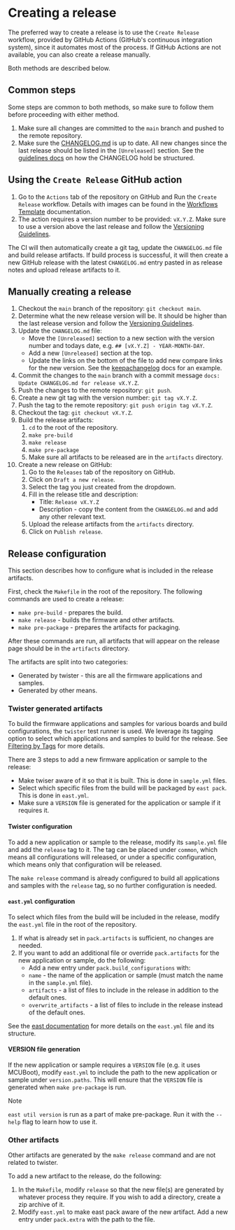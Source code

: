 # Creating a release

The preferred way to create a release is to use the `Create Release` workflow, provided by GitHub
Actions (GitHub's continuous integration system), since it automates most of the process. If GitHub
Actions are not available, you can also create a release manually.

Both methods are described below.

## Common steps

Some steps are common to both methods, so make sure to follow them before proceeding with either
method.

1. Make sure all changes are committed to the `main` branch and pushed to the remote repository.
2. Make sure the [CHANGELOG.md](../../CHANGELOG.md) is up to date. All new changes since the last
   release should be listed in the `[Unreleased]` section. See the
   [guidelines docs](https://github.com/IRNAS/irnas-guidelines-docs/blob/main/docs/github_projects_guidelines.md#changelog-)
   on how the CHANGELOG hold be structured.

## Using the `Create Release` GitHub action

1. Go to the `Actions` tab of the repository on GitHub and Run the `Create Release` workflow.
   Details with images can be found in the [Workflows Template] documentation.
2. The action requires a version number to be provided: `vX.Y.Z`. Make sure to use a version above
   the last release and follow the [Versioning Guidelines].

The CI will then automatically create a git tag, update the `CHANGELOG.md` file and build release
artifacts. If build process is successful, it will then create a new GitHub release with the latest
`CHANGELOG.md` entry pasted in as release notes and upload release artifacts to it.

## Manually creating a release

1. Checkout the `main` branch of the repository: `git checkout main`.
2. Determine what the new release version will be. It should be higher than the last release version
   and follow the [Versioning Guidelines].
3. Update the `CHANGELOG.md` file:
   - Move the `[Unreleased]` section to a new section with the version number and todays date, e.g.
     `## [vX.Y.Z] - YEAR-MONTH-DAY`.
   - Add a new `[Unreleased]` section at the top.
   - Update the links on the bottom of the file to add new compare links for the new version. See
     the [keepachangelog] docs for an example.
4. Commit the changes to the `main` branch with a commit message
   `docs: Update CHANGELOG.md for release vX.Y.Z`.
5. Push the changes to the remote repository: `git push`.
6. Create a new git tag with the version number: `git tag vX.Y.Z`.
7. Push the tag to the remote repository: `git push origin tag vX.Y.Z`.
8. Checkout the tag: `git checkout vX.Y.Z`.
9. Build the release artifacts:
   1. `cd` to the root of the repository.
   2. `make pre-build`
   3. `make release`
   4. `make pre-package`
   5. Make sure all artifacts to be released are in the `artifacts` directory.
10. Create a new release on GitHub:
    1. Go to the `Releases` tab of the repository on GitHub.
    2. Click on `Draft a new release`.
    3. Select the tag you just created from the dropdown.
    4. Fill in the release title and description:
       - Title: `Release vX.Y.Z`
       - Description - copy the content from the `CHANGELOG.md` and add any other relevant text.
    5. Upload the release artifacts from the `artifacts` directory.
    6. Click on `Publish release`.

## Release configuration

This section describes how to configure what is included in the release artifacts.

First, check the `Makefile` in the root of the repository. The following commands are used to create
a release:

- `make pre-build` - prepares the build.
- `make release` - builds the firmware and other artifacts.
- `make pre-package` - prepares the artifacts for packaging.

After these commands are run, all artifacts that will appear on the release page should be in the
`artifacts` directory.

The artifacts are split into two categories:

- Generated by twister - this are all the firmware applications and samples.
- Generated by other means.

### Twister generated artifacts

To build the firmware applications and samples for various boards and build configurations, the
`twister` test runner is used. We leverage its tagging option to select which applications and
samples to build for the release. See [Filtering by Tags](./twister.md#filtering-by-tags) for more
details.

There are 3 steps to add a new firmware application or sample to the release:

- Make twiser aware of it so that it is built. This is done in `sample.yml` files.
- Select which specific files from the build will be packaged by `east pack`. This is done in
  `east.yml`.
- Make sure a `VERSION` file is generated for the application or sample if it requires it.

#### Twister configuration

To add a new application or sample to the release, modify its `sample.yml` file and add the
`release` tag to it. The tag can be placed under `common`, which means all configurations will
released, or under a specific configuration, which means only that configuration will be released.

The `make release` command is already configured to build all applications and samples with the
`release` tag, so no further configuration is needed.

#### `east.yml` configuration

To select which files from the build will be included in the release, modify the `east.yml` file in
the root of the repository.

1. If what is already set in `pack.artifacts` is sufficient, no changes are needed.
2. If you want to add an additional file or override `pack.artifacts` for the new application or
   sample, do the following:
   - Add a new entry under `pack.build_configurations` with:
   - `name` - the name of the application or sample (must match the name in the `sample.yml` file).
   - `artifacts` - a list of files to include in the release in addition to the default ones.
   - `overwrite_artifacts` - a list of files to include in the release instead of the default ones.

See the [east documentation] for more details on the `east.yml` file and its structure.

#### VERSION file generation

If the new application or sample requires a `VERSION` file (e.g. it uses MCUBoot), modify `east.yml`
to include the path to the new application or sample under `version.paths`. This will ensure that
the `VERSION` file is generated when `make pre-package` is run.

<!-- prettier-ignore -->
> [!NOTE]
> `east util version` is run as a part of make pre-package.
> Run it with the `--help` flag to learn how to use it.

### Other artifacts

Other artifacts are generated by the `make release` command and are not related to twister.

To add a new artifact to the release, do the following:

1. In the `Makefile`, modify `release` so that the new file(s) are generated by whatever process
   they require. If you wish to add a directory, create a zip archive of it.
2. Modify `east.yml` to make east pack aware of the new artifact. Add a new entry under `pack.extra`
   with the path to the file.

[Workflows Template]:
  https://github.com/IRNAS/irnas-workflows-software/tree/main/workflow-templates/basic#how-to-use
[Versioning guidelines]:
  https://github.com/IRNAS/irnas-guidelines-docs/blob/main/docs/github_projects_guidelines.md#versioning-1%EF%B8%8F%E2%83%A30%EF%B8%8F%E2%83%A30%EF%B8%8F%E2%83%A3
[keepachangelog]: https://keepachangelog.com/en/1.0.0/
[east documentation]: https://github.com/IRNAS/irnas-east-software/?tab=readme-ov-file#documentation

